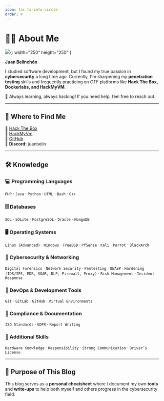 ```yaml
---
icon: fas fa-info-circle
order: 4
---
```




# 👨‍💻 About Me

![](https://media0.giphy.com/media/v1.Y2lkPTc5MGI3NjExdDhoY2FuaWZmZnYyaXV6MTZ4MW5va25yMXE0bGRtb2F3ZWF4ZTQwOSZlcD12MV9pbnRlcm5hbF9naWZfYnlfaWQmY3Q9cw/Y0uU6oq3hJ1Gu2Er1q/giphy.gif){: width="250" height="250" } 

**Juan Belinchón**  

I studied software development, but I found my true passion in **cybersecurity** a long time ago. Currently, I'm sharpening my **penetration testing** skills and frequently practicing on CTF platforms like **Hack The Box, Dockerlabs, and HackMyVM**.  

🚀 Always learning, always hacking! If you need help, feel free to reach out.  



---

## 📍 Where to Find Me  

🔹 [Hack The Box](https://app.hackthebox.com/profile/1728358)  
🔹 [HackMyVm](https://hackmyvm.eu/public/?u=belin)  
🔹 [GitHub](https://github.com/juanbelin)  
🔹 **Discord:** juanbelin  

---

## 🛠 Knowledge  

### 💻 Programming Languages  
`PHP` · `Java` · `Python` · `HTML` · `Bash` · `C++`  

### 🗄 Databases  
`SQL` · `SQLite` · `PostgreSQL` · `Oracle` · `MongoDB`  

### 🖥 Operating Systems  
`Linux (Advanced)` · `Windows` · `FreeBSD` · `PfSense` · `Kali` · `Parrot` · `BlackArch`  

### 🔐 Cybersecurity & Networking  
`Digital Forensics` · `Network Security` · `Pentesting` · `OWASP` · `Hardening (IDS/IPS, EDR, SOAR, DLP, Firewall, Proxy)` · `Risk Management` · `Incident Response`  

### 🚀 DevOps & Development Tools  
`Git` · `GitLab` · `GitHub` · `Virtual Environments`  

### 📜 Compliance & Documentation  
`ISO Standards` · `GDPR` · `Report Writing`  

### 🔧 Additional Skills  
`Hardware Knowledge` · `Responsibility` · `Strong Communication` · `Driver’s License`  

---

## 🎯 Purpose of This Blog  

This blog serves as a **personal cheatsheet** where I document my own **tools** and **write-ups** to help both myself and others progress in the cybersecurity field.  
